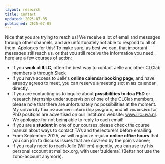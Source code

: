 ```yaml
---
layout: research
title: Contact
updated: 2025-07-05
published: 2025-07-05
---
```


Nice that you are trying to reach us! We receive a lot of email and messages through other channels, and are unfortunately not able to respond to all of them. Apologies for this! To make sure, as best we can, that important messages still reach us, or that you still receive the information you need, here are a few courses of action:

* If you **work at ILLC**, often the best way to contact Jelle and other CLClab members is through Slack.
* If you have access to Jelle's **online calendar booking page**, and have already agreed to meet, you can reserve a meeting slot in his calendar directly.
* If you are contacting us to inquire about **possibilities to do a PhD** or research internship under supervision of one of the CLClab members, please note that there are unfortunately no possibilities at the moment. My university has no summer internship program, and all vacancies for PhD positions are advertised on our institute’s website: www.illc.uva.nl. We apologize for not being able to reply to each email!
* If you are a **student** in one of our courses, please check the course manual about ways to contact TA’s and the lecturers before emailing.
* From September 2025, we will organize regular **online office hours** that you can join to discuss issues that are covered by the points above;
* If you really need to reach Jelle (Willem) urgently, you can use try his personal account at mailbox.org, with user ‘zuidema’. (Better not use the zoho-account anymore).
